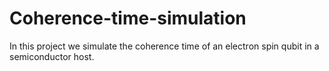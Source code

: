 # Coherence-time-simulation
In this project we simulate the coherence time of an electron spin qubit in a semiconductor host.
